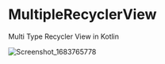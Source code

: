 # MultipleRecyclerView
Multi Type Recycler View in Kotlin

![Screenshot_1683765778](https://github.com/coderodilov/MultipleRecyclerView/assets/91076403/718ee1a1-190e-430a-88c5-bf989391a032)

